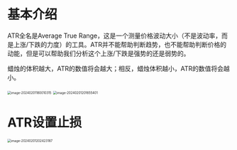 # 基本介绍

ATR全名是Average True Range，这是一个测量价格波动大小（不是波动率，而是上涨/下跌的力度）的工具。ATR并不能帮助判断趋势，也不能帮助判断价格的动能，但是可以帮助我们分析这个上涨/下跌是强势的还是弱势的。

蜡烛的体积越大，ATR的数值将会越大；相反，蜡烛体积越小，ATR的数值将会越小。

<img src="/Users/zhangxuan/Library/Application Support/typora-user-images/image-20240201180010315.png" alt="image-20240201180010315" style="zoom:50%;" />

<img src="/Users/zhangxuan/Library/Application Support/typora-user-images/image-20240201201655401.png" alt="image-20240201201655401" style="zoom:50%;" />

# ATR设置止损



<img src="/Users/zhangxuan/Library/Application Support/typora-user-images/image-20240201202423187.png" alt="image-20240201202423187" style="zoom:50%;" />